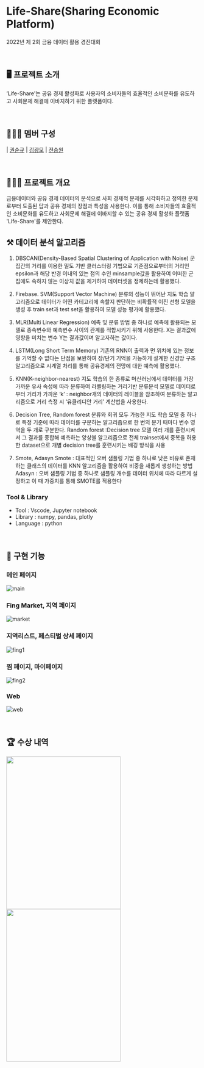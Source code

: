 # Life-Share(Sharing Economic Platform)
2022년 제 2회 금융 데이터 활용 경진대회


<br>

## 🖥 프로젝트 소개
‘Life-Share'는 공유 경제 활성화로 사용자의 소비자들의 효율적인 소비문화를 유도하고 사회문제 해결에 이바지하기 위한 플랫폼이다.

<br>

## 👩🏻‍💻 멤버 구성

| [권순규](https://github.com/kwonsoongyu)    |   [김광모](https://github.com/kkm0406)    | [전승원](https://github.com/s2eung1)



<br>
 
## 👩🏻‍💻 프로젝트 개요
금융데이터와 공유 경제 데이터의 분석으로 사회 경제적 문제를 시각화하고 정의한 문제로부터 도출된 답과 공유 경제의 장점과 특성을 사용한다. 
이를 통해 소비자들의 효율적인 소비문화를 유도하고 사회문제 해결에 이바지할 수 있는 공유 경제 활성화 플랫폼 'Life-Share'를 제안한다.
<br>

## ⚒️ 데이터 분석 알고리즘
1. DBSCAN(Density-Based Spatial Clustering of Application with Noise)
군집간의 거리를 이용한 밀도 기반 클러스터링 기법으로 기준점으로부터의 거리인 epsilon과 해당 반경 이내의 있는 점의 수인 minsample값을 활용하여 
어떠한 군집에도 속하지 않는 이상치 값을 제거하여 데이터셋을 정제하는데 활용했다. 

2. Firebase. SVM(Support Vector Machine)
분류의 성능이 뛰어난 지도 학습 알고리즘으로 데이터가 어떤 카테고리에 속할지 판단하는 비확률적 이진 선형 모델을 생성 후 
train set과 test set을 활용하여 모델 성능 평가에 활용했다.

3. MLR(Multi Linear Regression)
예측 및 분류 방법 중 하나로 예측에 활용되는 모델로 종속변수와 예측변수 사이의 관계를 적합시키기 위해 사용한다. X는 결과값에 영향을 미치는 변수 Y는 
결과값이며 알고자하는 값이다.

4. LSTM(Long Short Term Memory)
기존의 RNN이 출력과 먼 위치에 있는 정보를 기억할 수 없다는 단점을 보완하여 장/단기 기억을 가능하게 
설계한 신경망 구조 알고리즘으로 시계열 처리를 통해 공유경제의 전망에 대한 예측에 활용했다.

5. KNN(K-neighbor-nearest)
지도 학습의 한 종류로 머신러닝에서 데이터를 가장 가까운 유사 속성에 따라 분류하여 라벨링하는 거리기반 분류분석 모델로 데이터로부터 거리가 가까운 
‘k’ : neighbor개의 데이터의 레이블을 참조하여 분류하는 알고리즘으로 거리 측정 시 ‘유클리디안 거리’ 계산법을 사용한다. 

6. Decision Tree, Random forest
분류와 회귀 모두 가능한 지도 학습 모델 중 하나로 특정 기준에 따라 데이터를 구분하는 알고리즘으로 한 번의 분기 때마다 변수 영역을 두 개로 구분한다. 
Random forest :Decision tree 모델 여러 개를 훈련시켜서 그 결과를 종합해 예측하는 앙상블 알고리즘으로 전체 trainset에서 중복을 허용한 dataset으로 개별 
decision tree를 훈련시키는 배깅 방식을 사용

7. Smote, Adasyn
Smote : 대표적인 오버 샘플링 기법 중 하나로 낮은 비유로 존재하는 클래스의 데이터를 KNN 알고리즘을 활용하여 비중을 새롭게 생성하는 방법
Adasyn : 오버 샘플링 기법 중 하나로 샘플링 개수를 데이터 위치에 따라 다르게 설정하고 이 때 가중치를 통해 SMOTE를 적용한다

### Tool & Library
- Tool : Vscode, Jupyter notebook
- Library : numpy, pandas, plotly
- Language : python


<br>

## 🌈 구현 기능

### 메인 페이지
![main]

### Fing Market, 지역 페이지
![market]

### 지역리스트, 페스티벌 상세 페이지
![fing1]

### 찜 페이지, 마이페이지
![fing2]

### Web
![web]

<br>

## 🏆 수상 내역

<p align="left">
  <img src="./img/poster.png" width="300px" height="400px">
  <img src="./img/award.png" width="300px" height="400px">
  <br>
</p>

<!-- Image Refernces -->
[조민수]: /img/%E1%84%8C%E1%85%A9%E1%84%86%E1%85%B5%E1%86%AB%E1%84%89%E1%85%AE.png
[김광모]: /img/%E1%84%80%E1%85%B5%E1%86%B7%E1%84%80%E1%85%AA%E1%86%BC%E1%84%86%E1%85%A9.png
[유병주]: /img/%E1%84%8B%E1%85%B2%E1%84%87%E1%85%A7%E1%86%BC%E1%84%8C%E1%85%AE.png
[정세연]: /img/%E1%84%8C%E1%85%A5%E1%86%BC%E1%84%89%E1%85%A6%E1%84%8B%E1%85%A7%E1%86%AB.png
[전승원]: /img/%E1%84%8C%E1%85%A5%E1%86%AB%E1%84%89%E1%85%B3%E1%86%BC%E1%84%8B%E1%85%AF%E1%86%AB.png
[천은정]: /img/%E1%84%8E%E1%85%A5%E1%86%AB%E1%84%8B%E1%85%B3%E1%86%AB%E1%84%8C%E1%85%A5%E1%86%BC.png
[fing1]: /img/fing-00.gif
[fing2]: /img/fing-11.gif
[web]: /img/fing-web.gif
[main]: /img/%E1%84%86%E1%85%A6%E1%84%8B%E1%85%B5%E1%86%AB%E1%84%91%E1%85%A6%E1%84%8B%E1%85%B5%E1%84%8C%E1%85%B5(1).gif
[market]: /img/%E1%84%86%E1%85%A1%E1%84%8F%E1%85%A6%E1%86%BA%2C%E1%84%8C%E1%85%B5%E1%84%8B%E1%85%A7%E1%86%A8(2).gif
[fing3]: /img/222.gif
[포스터]: /img/poster.png
[상장]: /img/award.png

